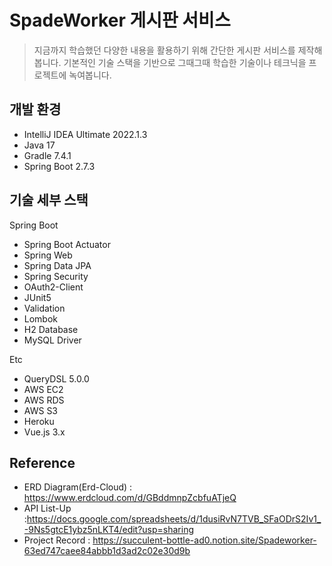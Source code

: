 # SpadeWorker 게시판 서비스

> 지금까지 학습했던 다양한 내용을 활용하기 위해 간단한 게시판 서비스를 제작해봅니다. 기본적인 기술 스택을 기반으로 그때그때 학습한 기술이나 테크닉을 프로젝트에 녹여봅니다.

## 개발 환경

* IntelliJ IDEA Ultimate 2022.1.3
* Java 17
* Gradle 7.4.1
* Spring Boot 2.7.3

## 기술 세부 스택

Spring Boot

* Spring Boot Actuator
* Spring Web
* Spring Data JPA
* Spring Security
* OAuth2-Client
* JUnit5
* Validation
* Lombok
* H2 Database
* MySQL Driver

Etc

* QueryDSL 5.0.0
* AWS EC2
* AWS RDS
* AWS S3
* Heroku
* Vue.js 3.x

## Reference

* ERD Diagram(Erd-Cloud) : https://www.erdcloud.com/d/GBddmnpZcbfuATjeQ
* API List-Up :https://docs.google.com/spreadsheets/d/1dusiRvN7TVB_SFaODrS2Iv1_-9Ns5gtcE1ybz5nLKT4/edit?usp=sharing
* Project Record : https://succulent-bottle-ad0.notion.site/Spadeworker-63ed747caee84abbb1d3ad2c02e30d9b


